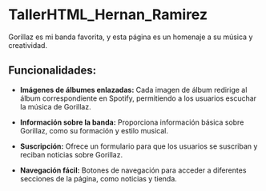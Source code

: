 # TallerHTML_Hernan_Ramirez
Gorillaz es mi banda favorita, y esta página es un homenaje a su música y creatividad.

## Funcionalidades:

- **Imágenes de álbumes enlazadas:** Cada imagen de álbum redirige al álbum correspondiente en Spotify, permitiendo a los usuarios escuchar la música de Gorillaz.

- **Información sobre la banda:** Proporciona información básica sobre Gorillaz, como su formación y estilo musical.

- **Suscripción:** Ofrece un formulario para que los usuarios se suscriban y reciban noticias sobre Gorillaz.

- **Navegación fácil:** Botones de navegación para acceder a diferentes secciones de la página, como noticias y tienda.

